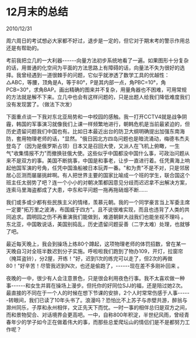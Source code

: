 # 12月末的总结
2010/12/31

周六周日的考试想必大家都不好过，退步是一定的，但它对于期末考的警示作用总还是有帮助的。

考前我把立几的一大利器------向量方法初步系统地看了一遍。如果图形十分复杂的话，用普通的化空间为平面的方法思路上有障碍的话，向量法不失为很好的选择。我曾经遇到一道很棘手的问题，它似乎就渗透了数学工具的优越性：△ABC，等腰，顶角是A，等于80°，P是其内部一点，角PBC=10°，角PCB=30°，求角BAP。画出精确的图来并不复杂，用量角器也不困难，可用常规的方法就是解不下来。立几中也会有这样问题的，只是出题人给我们降低难度我们没有发现罢了。（做法下次发）

下面重点谈一下我对东北亚局势和一中校园的感触。我一打开CCTV4就是战争阴霾，韩国的军事演习就像我们上课一样频繁地进行，朝韩危机是当前最紧迫的，但历史遗留问题我们中国也有。比如日本最近出台的防卫大纲明确提出加强东南海防，套用物理老师的话，"显然。"俄日因北方四岛问题也是暗流涌动，梅德韦杰夫登岛了（因为是俄罗斯占领）日本又是召回大使，又派人在飞机上俯瞰，一生气"收集情报不力"而撤换驻俄大使。这些似乎中国都没中国什么事，可政治问题从来不是双方的事。美国不断挑事，中国是和事老，让步一直进行着。任凭黄海上响起他国军演的号角，任凭中国渔船被日本玩弄一番。"和为贵"不是不对，只是邻居居心叵测而屡屡挑衅啊。有人把世界主要的国家比喻成一个班的学生，联合国这个班主任太弱势了吧？连一个小小的对朝决策都因意见分歧而迟迟拿不出解决方案，连索马里海盗都成了大患，中东和平问题一拖再拖硝烟不断......

我们或多或少都有些民族主义的情绪，羡慕元朝。我的一个同学豪言当上军委主席一定要"拓万里之波涛，布国威于四方"。且不说很难实现，而且也违背了人类的共同追求。圆明园之伤不再重演我们能做到，难道朝鲜大战我们也能坐视不理吗
。东北亚，中国敢说话，美国别捣乱，历史遗留问题妥善（二字太难）处理，也就够了吧。

最近每天晚上，我会到操场上练80个蹲起，这项物理老师的体罚招数，曾在某一天晚自习对全班半数迟到分子实施。呼啦啦我们跑到了物办109，开灯，拉窗帘（掩耳盗铃），分2屋，开练！"好，迟到1次的练完可以走了，但2次的再做80！"好辛苦！尽管我迟到N次，也还是偷跑了，------现在差不多刚补回来
。

夜晚的一中，很少有人会注意景色，只是很会利用夜色行事。我不太喜欢做一种事------和女生并肩在操场上漫步。但托你的好同位SJJ的福，还是陪过她2次。最直接的不同在于一个人的时候在想下节课的安排，2个人时常常伤感于人事------转眼间，我们已读了10年头书了。浪漫吗？恐怕比不上苏子与赤壁共游，醉翁与滁州同乐，子厚和永州相伴，文正先天下而忧。一时一事的相伴总归是双方之间，而和景物契合、对话境界会更高吧。一中，自称800年积淀，半世纪风雨，曾经青春年少的学子如今正在做着伟大的事，而那些总爱爬坛山的情侣们是不是都努力工作呢？
